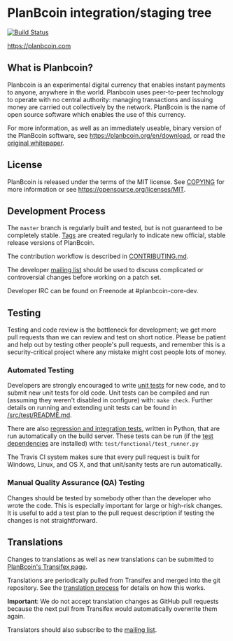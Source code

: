 PlanBcoin integration/staging tree
=====================================

[![Build Status](https://travis-ci.org/planbcoin/planbcoin.svg?branch=master)](https://travis-ci.org/planbcoin/planbcoin)

https://planbcoin.com

What is Planbcoin?
----------------

Planbcoin is an experimental digital currency that enables instant payments to
anyone, anywhere in the world. Planbcoin uses peer-to-peer technology to operate
with no central authority: managing transactions and issuing money are carried
out collectively by the network. PlanBcoin is the name of open source
software which enables the use of this currency.

For more information, as well as an immediately useable, binary version of
the PlanBcoin software, see https://planbcoin.org/en/download, or read the
[original whitepaper](https://planbcoin.com/planbcoin.pdf).

License
-------

PlanBcoin is released under the terms of the MIT license. See [COPYING](COPYING) for more
information or see https://opensource.org/licenses/MIT.

Development Process
-------------------

The `master` branch is regularly built and tested, but is not guaranteed to be
completely stable. [Tags](https://github.com/planbcoin/planbcoin/tags) are created
regularly to indicate new official, stable release versions of PlanBcoin.

The contribution workflow is described in [CONTRIBUTING.md](CONTRIBUTING.md).

The developer [mailing list](https://lists.linuxfoundation.org/mailman/listinfo/planbcoin-dev)
should be used to discuss complicated or controversial changes before working
on a patch set.

Developer IRC can be found on Freenode at #planbcoin-core-dev.

Testing
-------

Testing and code review is the bottleneck for development; we get more pull
requests than we can review and test on short notice. Please be patient and help out by testing
other people's pull requests, and remember this is a security-critical project where any mistake might cost people
lots of money.

### Automated Testing

Developers are strongly encouraged to write [unit tests](src/test/README.md) for new code, and to
submit new unit tests for old code. Unit tests can be compiled and run
(assuming they weren't disabled in configure) with: `make check`. Further details on running
and extending unit tests can be found in [/src/test/README.md](/src/test/README.md).

There are also [regression and integration tests](/test), written
in Python, that are run automatically on the build server.
These tests can be run (if the [test dependencies](/test) are installed) with: `test/functional/test_runner.py`

The Travis CI system makes sure that every pull request is built for Windows, Linux, and OS X, and that unit/sanity tests are run automatically.

### Manual Quality Assurance (QA) Testing

Changes should be tested by somebody other than the developer who wrote the
code. This is especially important for large or high-risk changes. It is useful
to add a test plan to the pull request description if testing the changes is
not straightforward.

Translations
------------

Changes to translations as well as new translations can be submitted to
[PlanBcoin's Transifex page](https://www.transifex.com/projects/p/planbcoin/).

Translations are periodically pulled from Transifex and merged into the git repository. See the
[translation process](doc/translation_process.md) for details on how this works.

**Important**: We do not accept translation changes as GitHub pull requests because the next
pull from Transifex would automatically overwrite them again.

Translators should also subscribe to the [mailing list](https://groups.google.com/forum/#!forum/planbcoin-translators).

